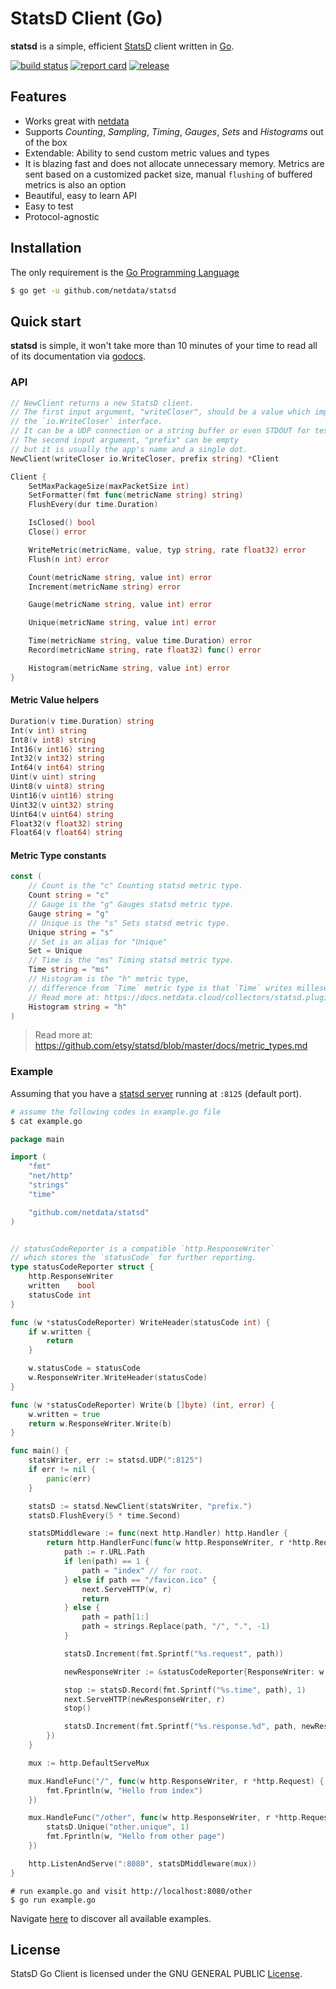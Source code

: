 # StatsD Client (Go)

**statsd** is a simple, efficient [StatsD](https://github.com/etsy/statsd) client written in [Go](https://golang.org).

[![build status](https://img.shields.io/travis/netdata/statsd/master.svg?style=flat-square)](https://travis-ci.org/netdata/statsd) [![report card](https://img.shields.io/badge/report%20card-a%2B-b13333.svg?style=flat-square)](http://goreportcard.com/report/netdata/statsd) [![release](https://img.shields.io/badge/release%20-0.1-0077b3.svg?style=flat-square)](https://github.com/netdata/statsd/releases) 

## Features

* Works great with [netdata](https://github.com/netdata/netdata)
* Supports *Counting*, *Sampling*, *Timing*, *Gauges*, *Sets* and *Histograms* out of the box
* Extendable: Ability to send custom metric values and types
* It is blazing fast and does not allocate unnecessary memory. Metrics are sent based on a customized packet size, manual `flushing` of buffered metrics is also an option
* Beautiful, easy to learn API
* Easy to test
* Protocol-agnostic

## Installation

The only requirement is the [Go Programming Language](https://golang.org/dl/)

```sh
$ go get -u github.com/netdata/statsd
```

## Quick start

**statsd** is simple, it won't take more than 10 minutes of your time to read all of its documentation via [godocs](https://godoc.org/github.com/netdata/statsd).

### API

```go
// NewClient returns a new StatsD client.
// The first input argument, "writeCloser", should be a value which implements  
// the `io.WriteCloser` interface.
// It can be a UDP connection or a string buffer or even STDOUT for testing.
// The second input argument, "prefix" can be empty
// but it is usually the app's name and a single dot.
NewClient(writeCloser io.WriteCloser, prefix string) *Client
```

```go
Client {
    SetMaxPackageSize(maxPacketSize int)
    SetFormatter(fmt func(metricName string) string)
    FlushEvery(dur time.Duration)

    IsClosed() bool
    Close() error

    WriteMetric(metricName, value, typ string, rate float32) error
    Flush(n int) error

    Count(metricName string, value int) error
    Increment(metricName string) error

    Gauge(metricName string, value int) error

    Unique(metricName string, value int) error

    Time(metricName string, value time.Duration) error
    Record(metricName string, rate float32) func() error

    Histogram(metricName string, value int) error
}
```

#### Metric Value helpers

```go
Duration(v time.Duration) string
Int(v int) string
Int8(v int8) string
Int16(v int16) string
Int32(v int32) string
Int64(v int64) string
Uint(v uint) string
Uint8(v uint8) string
Uint16(v uint16) string
Uint32(v uint32) string
Uint64(v uint64) string
Float32(v float32) string
Float64(v float64) string
```

#### Metric Type constants

```go
const (
    // Count is the "c" Counting statsd metric type.
    Count string = "c"
    // Gauge is the "g" Gauges statsd metric type.
    Gauge string = "g"
    // Unique is the "s" Sets statsd metric type.
    Unique string = "s"
    // Set is an alias for "Unique"
    Set = Unique
    // Time is the "ms" Timing statsd metric type.
    Time string = "ms"
    // Histogram is the "h" metric type,
    // difference from `Time` metric type is that `Time` writes milleseconds.
    // Read more at: https://docs.netdata.cloud/collectors/statsd.plugin/
    Histogram string = "h"
)
```

> Read more at: https://github.com/etsy/statsd/blob/master/docs/metric_types.md

### Example

Assuming that you have a [statsd server](https://github.com/etsy/statsd) running at `:8125` (default port).

```sh
# assume the following codes in example.go file
$ cat example.go
```

```go
package main

import (
	"fmt"
	"net/http"
	"strings"
	"time"

	"github.com/netdata/statsd"
)


// statusCodeReporter is a compatible `http.ResponseWriter`
// which stores the `statusCode` for further reporting.
type statusCodeReporter struct {
    http.ResponseWriter
    written    bool
    statusCode int
}

func (w *statusCodeReporter) WriteHeader(statusCode int) {
    if w.written {
        return
    }

    w.statusCode = statusCode
    w.ResponseWriter.WriteHeader(statusCode)
}

func (w *statusCodeReporter) Write(b []byte) (int, error) {
    w.written = true
    return w.ResponseWriter.Write(b)
}

func main() {
    statsWriter, err := statsd.UDP(":8125")
    if err != nil {
        panic(err)
    }

    statsD := statsd.NewClient(statsWriter, "prefix.")
    statsD.FlushEvery(5 * time.Second)

    statsDMiddleware := func(next http.Handler) http.Handler {
        return http.HandlerFunc(func(w http.ResponseWriter, r *http.Request) {
            path := r.URL.Path
            if len(path) == 1 {
                path = "index" // for root.
            } else if path == "/favicon.ico" {
                next.ServeHTTP(w, r)
                return
            } else {
                path = path[1:]
                path = strings.Replace(path, "/", ".", -1)
            }

            statsD.Increment(fmt.Sprintf("%s.request", path))

            newResponseWriter := &statusCodeReporter{ResponseWriter: w, statusCode: http.StatusOK}

            stop := statsD.Record(fmt.Sprintf("%s.time", path), 1)
            next.ServeHTTP(newResponseWriter, r)
            stop()

            statsD.Increment(fmt.Sprintf("%s.response.%d", path, newResponseWriter.statusCode))
        })
    }

    mux := http.DefaultServeMux

    mux.HandleFunc("/", func(w http.ResponseWriter, r *http.Request) {
        fmt.Fprintln(w, "Hello from index")
    })

    mux.HandleFunc("/other", func(w http.ResponseWriter, r *http.Request) {
        statsD.Unique("other.unique", 1)
        fmt.Fprintln(w, "Hello from other page")
    })

    http.ListenAndServe(":8080", statsDMiddleware(mux))
}
```

```
# run example.go and visit http://localhost:8080/other
$ go run example.go
```

Navigate [here](_examples) to discover all available examples.

## License

StatsD Go Client is licensed under the GNU GENERAL PUBLIC [License](LICENSE).
